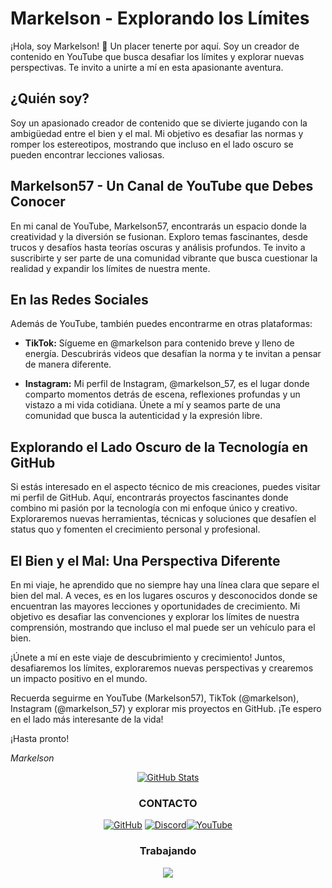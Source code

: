 # Markelson - Explorando los Límites

¡Hola, soy Markelson! 👋 Un placer tenerte por aquí. Soy un creador de contenido en YouTube que busca desafiar los límites y explorar nuevas perspectivas. Te invito a unirte a mí en esta apasionante aventura.

## ¿Quién soy?

Soy un apasionado creador de contenido que se divierte jugando con la ambigüedad entre el bien y el mal. Mi objetivo es desafiar las normas y romper los estereotipos, mostrando que incluso en el lado oscuro se pueden encontrar lecciones valiosas.

## Markelson57 - Un Canal de YouTube que Debes Conocer

En mi canal de YouTube, Markelson57, encontrarás un espacio donde la creatividad y la diversión se fusionan. Exploro temas fascinantes, desde trucos y desafíos hasta teorías oscuras y análisis profundos. Te invito a suscribirte y ser parte de una comunidad vibrante que busca cuestionar la realidad y expandir los límites de nuestra mente.

## En las Redes Sociales

Además de YouTube, también puedes encontrarme en otras plataformas:

- **TikTok:** Sígueme en @markelson para contenido breve y lleno de energía. Descubrirás videos que desafían la norma y te invitan a pensar de manera diferente.

- **Instagram:** Mi perfil de Instagram, @markelson_57, es el lugar donde comparto momentos detrás de escena, reflexiones profundas y un vistazo a mi vida cotidiana. Únete a mí y seamos parte de una comunidad que busca la autenticidad y la expresión libre.

## Explorando el Lado Oscuro de la Tecnología en GitHub

Si estás interesado en el aspecto técnico de mis creaciones, puedes visitar mi perfil de GitHub. Aquí, encontrarás proyectos fascinantes donde combino mi pasión por la tecnología con mi enfoque único y creativo. Exploraremos nuevas herramientas, técnicas y soluciones que desafíen el status quo y fomenten el crecimiento personal y profesional.

## El Bien y el Mal: Una Perspectiva Diferente

En mi viaje, he aprendido que no siempre hay una línea clara que separe el bien del mal. A veces, es en los lugares oscuros y desconocidos donde se encuentran las mayores lecciones y oportunidades de crecimiento. Mi objetivo es desafiar las convenciones y explorar los límites de nuestra comprensión, mostrando que incluso el mal puede ser un vehículo para el bien.

¡Únete a mí en este viaje de descubrimiento y crecimiento! Juntos, desafiaremos los límites, exploraremos nuevas perspectivas y crearemos un impacto positivo en el mundo.

Recuerda seguirme en YouTube (Markelson57), TikTok (@markelson), Instagram (@markelson_57) y explorar mis proyectos en GitHub. ¡Te espero en el lado más interesante de la vida!

¡Hasta pronto!

*Markelson*

<div align="center">

<a rel="Markelson57" href=""><img src="https://github-readme-stats.vercel.app/api?username=Markelson57&count_private=true&show_icons=true&theme=dark&disable_animations=false&hide_title=true" alt="GitHub Stats"></a>
 </div>

<div align="center">

<h3>CONTACTO</h3>
 
 
<a rel="Markelson57" href="https://github.com/Markelson57"><img src="https://skillicons.dev/icons?i=github" alt="GitHub"></a> <a rel="Markelson" href="https://discord.gg/35CAmmz6C7"><img src="https://skillicons.dev/icons?i=discord" alt="Discord"></a><a rel="Markelson57" href="https://youtube.com/@Markelson57"><img src="https://skillicons.dev/icons?i=youtube" alt="YouTube"></a>
 
 
<div align="center">
 
 
 <h3>Trabajando</h3>
 <img align="center"src="https://skillicons.dev/icons?i=cs,html,discord,bots,dotnet,github,md,bash,php,linux,py,visualstudio,vscode"/>
</div>

